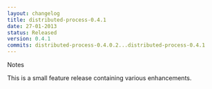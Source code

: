```yaml
---
layout: changelog
title: distributed-process-0.4.1
date: 27-01-2013
status: Released
version: 0.4.1
commits: distributed-process-0.4.0.2...distributed-process-0.4.1
---
```


Notes

This is a small feature release containing various enhancements.

